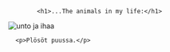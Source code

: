 <!DOCTYPE html>
<html>
      <head>

<link rel="stylesheet" 
      h ref="styles.css">
      </head>
      <body>

            <h1>...The animals in my life:</h1>

![unto ja ihaa](https://user-images.githubusercontent.com/101984570/159341605-5c4f5a03-71f0-4a0c-8a39-5d31bb43f305.jpg)



      <p>Plösöt puussa.</p>

